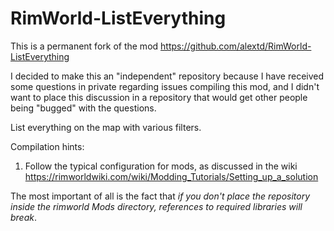 # RimWorld-ListEverything

This is a permanent fork of the mod https://github.com/alextd/RimWorld-ListEverything

I decided to make this an "independent" repository because I have received some 
questions in private regarding issues compiling this mod, and I didn't want to 
place this discussion in a repository that would get other people being "bugged" with
the questions. 

List everything on the map with various filters.

Compilation hints:

1) Follow the typical configuration for mods, as discussed in the wiki 
https://rimworldwiki.com/wiki/Modding_Tutorials/Setting_up_a_solution 

The most important of all is the fact that *if you don't place the repository inside the rimworld Mods directory, references to required libraries will break*.


